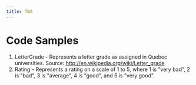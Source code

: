 ```yaml
---
title: TBA
---
```

# Code Samples

1. LetterGrade - Represents a letter grade as assigned in Quebec universities. Source: http://en.wikipedia.org/wiki/Letter_grade 
2. Rating – Represents a rating on a scale of 1 to 5, where 1 is "very bad", 2 is "bad", 3 is "average", 4 is "good", and 5 is "very good".
